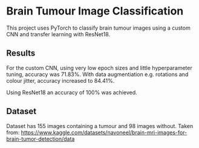 # Brain Tumour Image Classification

This project uses PyTorch to classify brain tumour images using a custom CNN and transfer learning with ResNet18.

## Results
For the custom CNN, using very low epoch sizes and little hyperparameter tuning, accuracy was 71.83%. With data augmentiation e.g. rotations and colour jitter, accuracy increased to 84.41%. 

Using ResNet18 an accuracy of 100% was achieved.

## Dataset
Dataset has 155 images containing a tumour and 98 images without. Taken from: https://www.kaggle.com/datasets/navoneel/brain-mri-images-for-brain-tumor-detection/data
